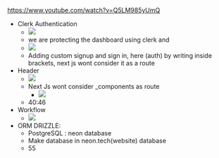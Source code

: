 https://www.youtube.com/watch?v=Q5LM985yUmQ
- Clerk Authentication
	- ![](https://i.imgur.com/8ZFiNDv.png)
	- we are protecting the dashboard using clerk and
	- ![](https://i.imgur.com/mbfF0Ol.png)
	- Adding custom signup and sign in, here (auth) by writing inside brackets, next js wont consider it as a route
- Header
	- ![](https://i.imgur.com/lLlCkXD.png)
	- Next Js wont consider _components as route
		- ![](https://i.imgur.com/pLp2Lmd.png)
	- 40:46
- Workflow
	- ![](https://i.imgur.com/AmF9PEX.png)
- ORM DRIZZLE:
	- PostgreSQL : neon database
	- Make database in neon.tech(website) database
	- 55